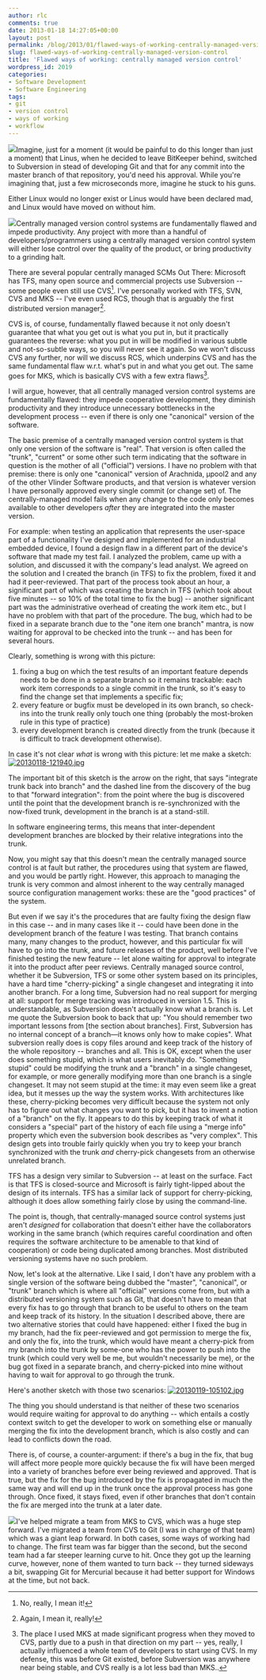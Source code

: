```yaml
---
author: rlc
comments: true
date: 2013-01-18 14:27:05+00:00
layout: post
permalink: /blog/2013/01/flawed-ways-of-working-centrally-managed-version-control/
slug: flawed-ways-of-working-centrally-managed-version-control
title: 'Flawed ways of working: centrally managed version control'
wordpress_id: 2019
categories:
- Software Development
- Software Engineering
tags:
- git
- version control
- ways of working
- workflow
---
```

<!--more-->
[![](http://geekandpoke.typepad.com/.a/6a00d8341d3df553ef017c330f2ae8970b-pi)](http://geekandpoke.typepad.com/.a/6a00d8341d3df553ef017c330f2ae8970b-pi)Imagine, just for a moment (it would be painful to do this longer than just a moment) that Linus, when he decided to leave BitKeeper behind, switched to Subversion in stead of developing Git and that for any commit into the master branch of that repository, you'd need his approval. While you're imagining that, just a few microseconds more, imagine he stuck to his guns.

Either Linux would no longer exist or Linus would have been declared mad, and Linux would have moved on without him.

[![](http://geekandpoke.typepad.com/.a/6a00d8341d3df553ef0134849ab5bb970c-pi)](http://geekandpoke.typepad.com/geekandpoke/2010/06/real-coders-help-each-other.html)Centrally managed version control systems are fundamentally flawed and impede productivity. Any project with more than a handful of developers/programmers using a centrally managed version control system will either lose control over the quality of the product, or bring productivity to a grinding halt.

There are several popular centrally managed SCMs Out There: Microsoft has TFS, many open source and commercial projects use Subversion -- some people even still use CVS[^1]. I've personally worked with TFS, SVN, CVS and MKS -- I've even used RCS, though that is arguably the first distributed version manager[^2].

[^1]: No, really, I mean it!

[^2]: Again, I mean it, really!

CVS is, of course, fundamentally flawed because it not only doesn't guarantee that what you get out is what you put in, but it practically guarantees the reverse: what you put in will be modified in various subtle and not-so-subtle ways, so you will never see it again. So we won't discuss CVS any further, nor will we discuss RCS, which underpins CVS and has the same fundamental flaw w.r.t. what's put in and what you get out. The same goes for MKS, which is basically CVS with a few extra flaws[^3].

[^3]: The place I used MKS at made significant progress when they moved to CVS, partly due to a push in that direction on my part -- yes, really, I actually influenced a whole team of developers to start using CVS. In my defense, this was before Git existed, before Subversion was anywhere near being stable, and CVS really is a lot less bad than MKS..

I will argue, however, that all centrally managed version control systems are fundamentally flawed: they impede cooperative development, they diminish productivity and they introduce unnecessary bottlenecks in the development process -- even if there is only one "canonical" version of the software.

The basic premise of a centrally managed version control system is that only one version of the software is "real". That version is often called the "trunk", "current" or some other such term indicating that the software in question is the mother of all ("official") versions. I have no problem with that premise: there is only one "canonical" version of Arachnida, µpool2 and any of the other Vlinder Software products, and that version is whatever version I have personally approved every single commit (or change set) of. The centrally-managed model fails when any change to the code only becomes available to other developers _after_ they are integrated into the master version.

For example: when testing an application that represents the user-space part of a functionality I've designed and implemented for an industrial embedded device, I found a design flaw in a different part of the device's software that made my test fail. I analyzed the problem, came up with a solution, and discussed it with the company's lead analyst. We agreed on the solution and I created the branch (in TFS) to fix the problem, fixed it and had it peer-reviewed. That part of the process took about an hour, a significant part of which was creating the branch in TFS (which took about five minutes -- so 10% of the total time to fix the bug) -- another significant part was the administrative overhead of creating the work item etc., but I have no problem with that part of the procedure. The bug, which had to be fixed in a separate branch due to the "one item one branch" mantra, is now waiting for approval to be checked into the trunk -- and has been for several hours.

Clearly, something is wrong with this picture: 

  1. fixing a bug on which the test results of an important feature depends needs to be done in a separate branch so it remains trackable: each work item corresponds to a single commit in the trunk, so it's easy to find the change set that implements a specific fix;
  2. every feature or bugfix must be developed in its own branch, so check-ins into the trunk really only touch one thing (probably the most-broken rule in this type of practice)
  3. every development branch is created directly from the trunk (because it is difficult to track development otherwise).


In case it's not clear _what_ is wrong with this picture: let me make a sketch:[![20130118-121940.jpg](/assets/2013/01/20130118-121940.jpg)](/assets/2013/01/20130118-121940.jpg)

The important bit of this sketch is the arrow on the right, that says "integrate trunk back into branch" and the dashed line from the discovery of the bug to that "forward integration": from the point where the bug is discovered until the point that the development branch is re-synchronized with the now-fixed trunk, development in the branch is at a stand-still.

In software engineering terms, this means that inter-dependent development branches are blocked by their relative integrations into the trunk.

Now, you might say that this doesn't mean the centrally managed source control is at fault but rather, the procedures using that system are flawed, and you would be partly right. However, this approach to managing the trunk is very common and almost inherent to the way centrally managed source configuration management works: these are the "good practices" of the system.

But even if we say it's the procedures that are faulty fixing the design flaw in this case -- and in many cases like it -- could have been done in the development branch of the feature I was testing. That branch contains many, many changes to the product, however, and this particular fix will have to go into the trunk, and future releases of the product, well before I've finished testing the new feature -- let alone waiting for approval to integrate it into the product after peer reviews. Centrally managed source control, whether it be Subversion, TFS or some other system based on its principles, have a hard time "cherry-picking" a single changeset and integrating it into another branch. For a long time, Subversion had no real support for merging at all: support for merge tracking was introduced in version 1.5. This is understandable, as Subversion doesn't actually know what a branch is. Let me quote the Subversion book to back that up: "You should remember two important lessons from [the section about branches]. First, Subversion has no internal concept of a branch—it knows only how to make copies". What subversion really does is copy files around and keep track of the history of the whole repository -- branches and all. This is OK, except when the user does something stupid, which is what users inevitably do. "Something stupid" could be modifying the trunk and a "branch" in a single changeset, for example, or more generally modifying more than one branch is a single changeset. It may not seem stupid at the time: it may even seem like a great idea, but it messes up the way the system works. With architectures like these, cherry-picking becomes very difficult because the system not only has to figure out what changes you want to pick, but it has to invent a notion of a "branch" on the fly. It appears to do this by keeping track of what it considers a "special" part of the history of each file using a "merge info" property which even the subversion book describes as "very complex". This design gets into trouble fairly quickly when you try to keep your branch synchronized with the trunk _and_ cherry-pick changesets from an otherwise unrelated branch.

TFS has a design very similar to Subversion -- at least on the surface. Fact is that TFS is closed-source and Microsoft is fairly tight-lipped about the design of its internals. TFS has a similar lack of support for cherry-picking, although it does allow something fairly close by using the command-line.

The point is, though, that centrally-managed source control systems just aren't _designed_ for collaboration that doesn't either have the collaborators working in the same branch (which requires careful coordination and often requires the software architecture to be amenable to that kind of cooperation) or code being duplicated among branches. Most distributed versioning systems have no such problem.

Now, let's look at the alternative. Like I said, I don't have any problem with a single version of the software being dubbed the "master", "canonical", or "trunk" branch which is where all "official" versions come from, but with a distributed versioning system such as Git, that doesn't have to mean that every fix has to go through that branch to be useful to others on the team and keep track of its history. In the situation I described above, there are two alternative stories that could have happened: either I fixed the bug in my branch, had the fix peer-reviewed and got permission to merge the fix, and only the fix, into the trunk, which would have meant a cherry-pick from my branch into the trunk by some-one who has the power to push into the trunk (which could very well be me, but wouldn't necessarily be me), or the bug got fixed in a separate branch, and cherry-picked into mine without having to wait for approval to go through the trunk.

Here's another sketch with those two scenarios:
[![20130119-105102.jpg](/assets/2013/01/20130119-105102.jpg)](/assets/2013/01/20130119-105102.jpg)

The thing you should understand is that neither of these two scenarios would require waiting for approval to do anything -- which entails a costly context switch to get the developer to work on something else or manually merging the fix into the development branch, which is also costly and can lead to conflicts down the road.

There is, of course, a counter-argument: if there's a bug in the fix, that bug will affect more people more quickly because the fix will have been merged into a variety of branches before ever being reviewed and approved. That is true, but the fix for the bug introduced by the fix is propagated in much the same way and will end up in the trunk once the approval process has gone through. Once fixed, it stays fixed, even if other branches that don't contain the fix are merged into the trunk at a later date.

[![](http://geekandpoke.typepad.com/.a/6a00d8341d3df553ef017743a87369970d-pi)](http://geekandpoke.typepad.com/geekandpoke/2012/07/simply-explained-2.html)I've helped migrate a team from MKS to CVS, which was a huge step forward. I've migrated a team from CVS to Git (I was in charge of that team) which was a giant leap forward. In both cases, some ways of working had to change. The first team was far bigger than the second, but the second team had a far steeper learning curve to hit. Once they got up the learning curve, however, none of them wanted to turn back -- they turned sideways a bit, swapping Git for Mercurial because it had better support for Windows at the time, but not back.
